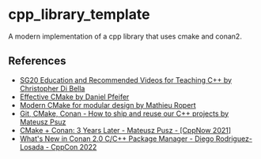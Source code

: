 # cpp_library_template
A modern implementation of a cpp library that uses cmake and conan2.

## References
- [SG20 Education and Recommended Videos for Teaching C++ by Christopher Di Bella](https://www.cjdb.com.au/sg20-and-videos) 
- [Effective CMake by Daniel Pfeifer](https://youtu.be/bsXLMQ6WgIk)
- [Modern CMake for modular design by Mathieu Ropert](https://youtu.be/ztrnb-bVVPo)
- [Git, CMake, Conan - How to ship and reuse our C++ projects by Mateusz Psuz](https://youtu.be/S4QSKLXdTtA)
- [CMake + Conan: 3 Years Later - Mateusz Pusz - [CppNow 2021]](https://youtu.be/mrSwJBJ-0z8?si=YqtROZSXuXYwRJrW)
- [What's New in Conan 2.0 C/C++ Package Manager - Diego Rodriguez-Losada - CppCon 2022](https://youtu.be/NM-xp3tob2Q?si=xscc8aOvJ94NS_gQ)